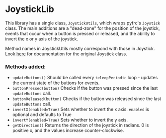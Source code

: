 # JoystickLib

This library has a single class, `JoystickUtils`, which wraps pyfrc's `Joystick` class. The main additions are a "dead-zone" for the position of the joystick, events that occur when a button is pressed or released, and the ability to invert the x or y axis of the joystick.

Method names in JoystickUtils mostly correspond with those in Joystick. Look [here](http://robotpy.readthedocs.org/en/latest/wpilib/Joystick.html) for documentation for the original Joystick class.

### Methods added:
- `updateButtons()` Should be called every `teleopPeriodic` loop - updates the current state of the buttons for events.
- `buttonPressed(button)` Checks if the button was pressed since the last `updateButtons` call.
- `buttonReleased(button)` Checks if the button was released since the last `updateButtons` call.
- `invertX(enabled=True)` Sets whether to invert the x axis. `enabled` is optional and defaults to True
- `invertY(enabled=True)` Sets whether to invert the y axis.
- `getDirection()` Returns the direction of the joystick in radians. 0 is positive x, and the values increase counter-clockwise.
